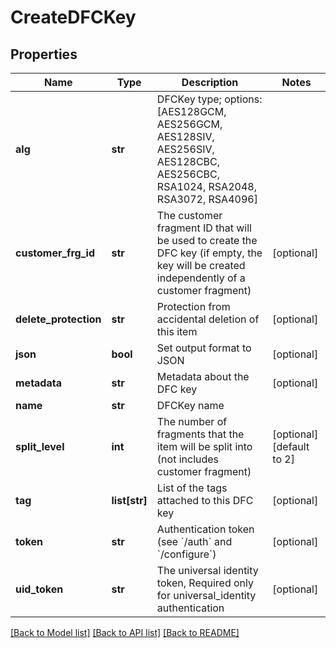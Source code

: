 # CreateDFCKey

## Properties
Name | Type | Description | Notes
------------ | ------------- | ------------- | -------------
**alg** | **str** | DFCKey type; options: [AES128GCM, AES256GCM, AES128SIV, AES256SIV, AES128CBC, AES256CBC, RSA1024, RSA2048, RSA3072, RSA4096] | 
**customer_frg_id** | **str** | The customer fragment ID that will be used to create the DFC key (if empty, the key will be created independently of a customer fragment) | [optional] 
**delete_protection** | **str** | Protection from accidental deletion of this item | [optional] 
**json** | **bool** | Set output format to JSON | [optional] 
**metadata** | **str** | Metadata about the DFC key | [optional] 
**name** | **str** | DFCKey name | 
**split_level** | **int** | The number of fragments that the item will be split into (not includes customer fragment) | [optional] [default to 2]
**tag** | **list[str]** | List of the tags attached to this DFC key | [optional] 
**token** | **str** | Authentication token (see &#x60;/auth&#x60; and &#x60;/configure&#x60;) | [optional] 
**uid_token** | **str** | The universal identity token, Required only for universal_identity authentication | [optional] 

[[Back to Model list]](../README.md#documentation-for-models) [[Back to API list]](../README.md#documentation-for-api-endpoints) [[Back to README]](../README.md)


